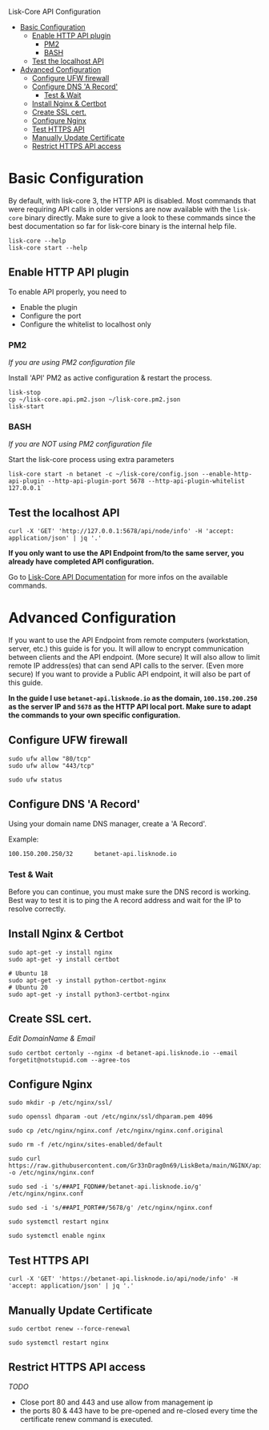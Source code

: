 
Lisk-Core API Configuration

- [Basic Configuration](#basic-configuration)
  - [Enable HTTP API plugin](#enable-http-api-plugin)
    - [PM2](#pm2)
    - [BASH](#bash)
  - [Test the localhost API](#test-the-localhost-api)
- [Advanced Configuration](#advanced-configuration)
  - [Configure UFW firewall](#configure-ufw-firewall)
  - [Configure DNS 'A Record'](#configure-dns-a-record)
    - [Test & Wait](#test--wait)
  - [Install Nginx & Certbot](#install-nginx--certbot)
  - [Create SSL cert.](#create-ssl-cert)
  - [Configure Nginx](#configure-nginx)
  - [Test HTTPS API](#test-https-api)
  - [Manually Update Certificate](#manually-update-certificate)
  - [Restrict HTTPS API access](#restrict-https-api-access)

# Basic Configuration

By default, with lisk-core 3, the HTTP API is disabled.
Most commands that were requiring API calls in older versions are now available with the `lisk-core` binary directly.
Make sure to give a look to these commands since the best documentation so far for lisk-core binary is the internal help file.
```shell
lisk-core --help
lisk-core start --help
```

## Enable HTTP API plugin

To enable API properly, you need to
* Enable the plugin
* Configure the port
* Configure the whitelist to localhost only

### PM2
*If you are using PM2 configuration file* 

Install 'API' PM2 as active configuration & restart the process.

```shell
lisk-stop
cp ~/lisk-core.api.pm2.json ~/lisk-core.pm2.json
lisk-start
```

### BASH
*If you are NOT using PM2 configuration file* 

Start the lisk-core process using extra parameters

```shell
lisk-core start -n betanet -c ~/lisk-core/config.json --enable-http-api-plugin --http-api-plugin-port 5678 --http-api-plugin-whitelist 127.0.0.1`
```

## Test the localhost API 

```shell
curl -X 'GET' 'http://127.0.0.1:5678/api/node/info' -H 'accept: application/json' | jq '.'
```

**If you only want to use the API Endpoint from/to the same server, you already have completed API configuration.**

Go to [Lisk-Core API Documentation](https://lisk.io/documentation/lisk-core/v3/reference/api.html) for more infos on the available commands.

# Advanced Configuration

If you want to use the API Endpoint from remote computers (workstation, server, etc.) this guide is for you.
It will allow to encrypt communication between clients and the API endpoint. (More secure)
It will also allow to limit remote IP address(es) that can send API calls to the server. (Even more secure)
If you want to provide a Public API endpoint, it will also be part of this guide.

**In the guide I use `betanet-api.lisknode.io` as the domain, `100.150.200.250` as the server IP and `5678` as the HTTP API local port.
Make sure to adapt the commands to your own specific configuration.**

## Configure UFW firewall

```shell
sudo ufw allow "80/tcp"
sudo ufw allow "443/tcp"

sudo ufw status
```

## Configure DNS 'A Record'

Using your domain name DNS manager, create a 'A Record'.

Example:
```txt
100.150.200.250/32      betanet-api.lisknode.io
```

### Test & Wait

Before you can continue, you must make sure the DNS record is working.
Best way to test it is to ping the A record address and wait for the IP to resolve correctly.

## Install Nginx & Certbot

```shell
sudo apt-get -y install nginx
sudo apt-get -y install certbot

# Ubuntu 18
sudo apt-get -y install python-certbot-nginx
# Ubuntu 20
sudo apt-get -y install python3-certbot-nginx
```

## Create SSL cert.
*Edit DomainName & Email*

```shell
sudo certbot certonly --nginx -d betanet-api.lisknode.io --email forgetit@notstupid.com --agree-tos
```

## Configure Nginx

```shell
sudo mkdir -p /etc/nginx/ssl/

sudo openssl dhparam -out /etc/nginx/ssl/dhparam.pem 4096

sudo cp /etc/nginx/nginx.conf /etc/nginx/nginx.conf.original

sudo rm -f /etc/nginx/sites-enabled/default

sudo curl https://raw.githubusercontent.com/Gr33nDrag0n69/LiskBeta/main/NGINX/api.template.nginx.conf -o /etc/nginx/nginx.conf

sudo sed -i 's/##API_FQDN##/betanet-api.lisknode.io/g' /etc/nginx/nginx.conf

sudo sed -i 's/##API_PORT##/5678/g' /etc/nginx/nginx.conf

sudo systemctl restart nginx

sudo systemctl enable nginx

```

## Test HTTPS API

```shell
curl -X 'GET' 'https://betanet-api.lisknode.io/api/node/info' -H 'accept: application/json' | jq '.'
```

## Manually Update Certificate

```shell
sudo certbot renew --force-renewal

sudo systemctl restart nginx

```

## Restrict HTTPS API access

*TODO*

- Close port 80 and 443 and use allow from management ip
- the ports 80 & 443 have to be pre-opened and re-closed every time the certificate renew command is executed.
